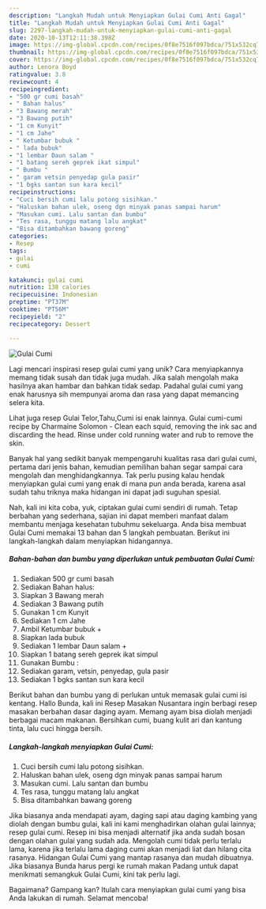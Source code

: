 ```yaml
---
description: "Langkah Mudah untuk Menyiapkan Gulai Cumi Anti Gagal"
title: "Langkah Mudah untuk Menyiapkan Gulai Cumi Anti Gagal"
slug: 2297-langkah-mudah-untuk-menyiapkan-gulai-cumi-anti-gagal
date: 2020-10-13T12:11:38.398Z
image: https://img-global.cpcdn.com/recipes/0f8e7516f097bdca/751x532cq70/gulai-cumi-foto-resep-utama.jpg
thumbnail: https://img-global.cpcdn.com/recipes/0f8e7516f097bdca/751x532cq70/gulai-cumi-foto-resep-utama.jpg
cover: https://img-global.cpcdn.com/recipes/0f8e7516f097bdca/751x532cq70/gulai-cumi-foto-resep-utama.jpg
author: Lenora Boyd
ratingvalue: 3.8
reviewcount: 4
recipeingredient:
- "500 gr cumi basah"
- " Bahan halus"
- "3 Bawang merah"
- "3 Bawang putih"
- "1 cm Kunyit"
- "1 cm Jahe"
- " Ketumbar bubuk "
- " lada bubuk"
- "1 lembar Daun salam "
- "1 batang sereh geprek ikat simpul"
- " Bumbu "
- " garam vetsin penyedap gula pasir"
- "1 bgks santan sun kara kecil"
recipeinstructions:
- "Cuci bersih cumi lalu potong sisihkan."
- "Haluskan bahan ulek, oseng dgn minyak panas sampai harum"
- "Masukan cumi. Lalu santan dan bumbu"
- "Tes rasa, tunggu matang lalu angkat"
- "Bisa ditambahkan bawang goreng"
categories:
- Resep
tags:
- gulai
- cumi

katakunci: gulai cumi 
nutrition: 138 calories
recipecuisine: Indonesian
preptime: "PT37M"
cooktime: "PT56M"
recipeyield: "2"
recipecategory: Dessert

---
```



![Gulai Cumi](https://img-global.cpcdn.com/recipes/0f8e7516f097bdca/751x532cq70/gulai-cumi-foto-resep-utama.jpg)

Lagi mencari inspirasi resep gulai cumi yang unik? Cara menyiapkannya memang tidak susah dan tidak juga mudah. Jika salah mengolah maka hasilnya akan hambar dan bahkan tidak sedap. Padahal gulai cumi yang enak harusnya sih mempunyai aroma dan rasa yang dapat memancing selera kita.

Lihat juga resep Gulai Telor,Tahu,Cumi isi enak lainnya. Gulai cumi-cumi recipe by Charmaine Solomon - Clean each squid, removing the ink sac and discarding the head. Rinse under cold running water and rub to remove the skin.

Banyak hal yang sedikit banyak mempengaruhi kualitas rasa dari gulai cumi, pertama dari jenis bahan, kemudian pemilihan bahan segar sampai cara mengolah dan menghidangkannya. Tak perlu pusing kalau hendak menyiapkan gulai cumi yang enak di mana pun anda berada, karena asal sudah tahu triknya maka hidangan ini dapat jadi suguhan spesial.


Nah, kali ini kita coba, yuk, ciptakan gulai cumi sendiri di rumah. Tetap berbahan yang sederhana, sajian ini dapat memberi manfaat dalam membantu menjaga kesehatan tubuhmu sekeluarga. Anda bisa membuat Gulai Cumi memakai 13 bahan dan 5 langkah pembuatan. Berikut ini langkah-langkah dalam menyiapkan hidangannya.

<!--inarticleads1-->

##### Bahan-bahan dan bumbu yang diperlukan untuk pembuatan Gulai Cumi:

1. Sediakan 500 gr cumi basah
1. Sediakan  Bahan halus:
1. Siapkan 3 Bawang merah
1. Sediakan 3 Bawang putih
1. Gunakan 1 cm Kunyit
1. Sediakan 1 cm Jahe
1. Ambil  Ketumbar bubuk +
1. Siapkan  lada bubuk
1. Sediakan 1 lembar Daun salam +
1. Siapkan 1 batang sereh geprek ikat simpul
1. Gunakan  Bumbu :
1. Sediakan  garam, vetsin, penyedap, gula pasir
1. Sediakan 1 bgks santan sun kara kecil


Berikut bahan dan bumbu yang di perlukan untuk memasak gulai cumi isi kentang. Hallo Bunda, kali ini Resep Masakan Nusantara ingin berbagi resep masakan berbahan dasar daging ayam. Memang ayam bisa diolah menjadi berbagai macam makanan. Bersihkan cumi, buang kulit ari dan kantung tinta, lalu cuci hingga bersih. 

<!--inarticleads2-->

##### Langkah-langkah menyiapkan Gulai Cumi:

1. Cuci bersih cumi lalu potong sisihkan.
1. Haluskan bahan ulek, oseng dgn minyak panas sampai harum
1. Masukan cumi. Lalu santan dan bumbu
1. Tes rasa, tunggu matang lalu angkat
1. Bisa ditambahkan bawang goreng


Jika biasanya anda mendapati ayam, daging sapi atau daging kambing yang diolah dengan bumbu gulai, kali ini kami menghadirkan olahan gulai lainnya; resep gulai cumi. Resep ini bisa menjadi alternatif jika anda sudah bosan dengan olahan gulai yang sudah ada. Mengolah cumi tidak perlu terlalu lama, karena jika terlalu lama daging cumi akan menjadi liat dan hilang cita rasanya. Hidangan Gulai Cumi yang mantap rasanya dan mudah dibuatnya. Jika biasanya Bunda harus pergi ke rumah makan Padang untuk dapat menikmati semangkuk Gulai Cumi, kini tak perlu lagi. 

Bagaimana? Gampang kan? Itulah cara menyiapkan gulai cumi yang bisa Anda lakukan di rumah. Selamat mencoba!
